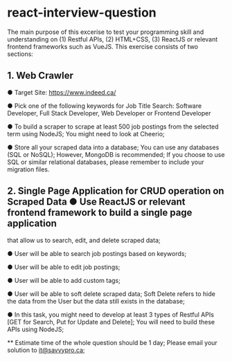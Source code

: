 # react-interview-question 
The main purpose of this excerise to test your programming skill and understanding on (1) Restful APIs, (2) HTML+CSS, (3) ReactJS or relevant frontend frameworks such as VueJS. 
This exercise consists of two sections: 
## 1. Web Crawler 
● Target Site: https://www.indeed.ca/ 

● Pick one of the following keywords for Job Title Search: Software Developer, Full Stack Developer, Web Developer or Frontend Developer 

● To build a scraper to scrape at least 500 job postings from the selected term using NodeJS; You might need to look at Cheerio; 

● Store all your scraped data into a database; You can use any databases (SQL or NoSQL); However, MongoDB is recommended; If you choose to use SQL or similar relational databases, please remember to include your migration files. 

## 2. Single Page Application for CRUD operation on Scraped Data ● Use ReactJS or relevant frontend framework to build a single page application 

that allow us to search, edit, and delete scraped data; 

● User will be able to search job postings based on keywords; 

● User will be able to edit job postings; 

● User will be able to add custom tags; 

● User will be able to soft delete scraped data; Soft Delete refers to hide the data from the User but the data still exists in the database; 

● In this task, you might need to develop at least 3 types of Restful APIs [GET for Search, Put for Update and Delete]; You will need to build these APIs using NodeJS; 

** Estimate time of the whole question should be 1 day; Please email your solution to it@savvypro.ca; 
